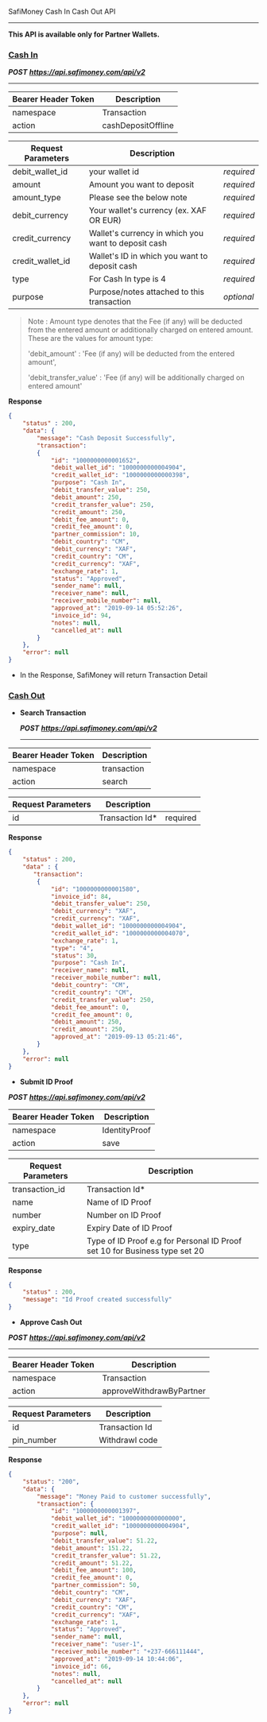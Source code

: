 SafiMoney Cash In Cash Out API

------

**This API is available only for Partner Wallets.**

### <u>**Cash In**</u>



***POST*** ***https://api.safimoney.com/api/v2***

------

| Bearer Header Token | Description        |
| ------------------- | ------------------ |
| namespace           | Transaction        |
| action              | cashDepositOffline |



| Request Parameters | Description                                         |            |
| ------------------ | --------------------------------------------------- | ---------- |
| debit_wallet_id    | your wallet id                                      | *required* |
| amount             | Amount you want to deposit                          | *required* |
| amount_type        | Please see the below note                           | *required* |
| debit_currency     | Your wallet's currency (ex. XAF OR EUR)             | *required* |
| credit_currency    | Wallet's currency in which you want to deposit cash | *required* |
| credit_wallet_id   | Wallet's ID in which you want to deposit cash       | *required* |
| type               | For Cash In type is 4                               | *required* |
| purpose            | Purpose/notes attached to this transaction          | *optional* |

> Note : Amount type denotes that the Fee (if any) will be deducted from the entered amount or additionally charged on entered amount.  
> These are the values for amount type:
>
> 'debit_amount' : 'Fee (if any) will be deducted from the entered amount',
>
> 'debit_transfer_value' : 'Fee (if any) will be additionally charged on entered amount'

**Response**

```json
{
	"status" : 200,
    "data": {
        "message": "Cash Deposit Successfully",
        "transaction": 
        {
            "id": "1000000000001652",
            "debit_wallet_id": "1000000000004904",
            "credit_wallet_id": "1000000000000398",
            "purpose": "Cash In",
            "debit_transfer_value": 250,
            "debit_amount": 250,
            "credit_transfer_value": 250,
            "credit_amount": 250,
            "debit_fee_amount": 0,
            "credit_fee_amount": 0,
            "partner_commission": 10,
            "debit_country": "CM",
            "debit_currency": "XAF",
            "credit_country": "CM",
            "credit_currency": "XAF",
            "exchange_rate": 1,
            "status": "Approved",
            "sender_name": null,
            "receiver_name": null,
            "receiver_mobile_number": null,
            "approved_at": "2019-09-14 05:52:26",
            "invoice_id": 94,
            "notes": null,
            "cancelled_at": null
        }
    },
    "error": null
}
```



- In the Response, SafiMoney will return Transaction Detail

  

### <u>Cash Out</u>



- **Search Transaction** 

  ***POST*** ***https://api.safimoney.com/api/v2***

  ------

| Bearer Header Token | Description |
| ------------------- | ----------- |
| namespace           | transaction |
| action              | search      |



| Request Parameters | Description     |          |
| ------------------ | --------------- | -------- |
| id                 | Transaction Id* | required |

[^id]: do not include SM-, transaction id are purely numerical

**Response**

```json
{
	"status" : 200,
    "data" : {
       "transaction": 
        {
            "id": "1000000000001580",
            "invoice_id": 84,
            "debit_transfer_value": 250,
            "debit_currency": "XAF",
            "credit_currency": "XAF",
            "debit_wallet_id": "1000000000004904",
            "credit_wallet_id": "1000000000004070",
            "exchange_rate": 1,
            "type": "4",
            "status": 30,
            "purpose": "Cash In",
            "receiver_name": null,
            "receiver_mobile_number": null,
            "debit_country": "CM",
            "credit_country": "CM",
            "credit_transfer_value": 250,
            "debit_fee_amount": 0,
            "credit_fee_amount": 0,
            "debit_amount": 250,
            "credit_amount": 250,
            "approved_at": "2019-09-13 05:21:46",   
        }
    },
    "error": null
}
```



- **Submit ID Proof**	    

***POST*** ***https://api.safimoney.com/api/v2***

| Bearer Header Token | Description   |
| ------------------- | ------------- |
| namespace           | IdentityProof |
| action              | save          |



| Request Parameters | Description                                                  |
| ------------------ | ------------------------------------------------------------ |
| transaction_id     | Transaction Id*                                              |
| name               | Name of ID Proof                                             |
| number             | Number on ID Proof                                           |
| expiry_date        | Expiry Date of ID Proof                                      |
| type               | Type of ID Proof e.g for Personal ID Proof set 10 for Business type set 20 |

[^transaction_id]: do not include SM-, transaction id are purely numerical

**Response**

```json
{
	"status" : 200,
    "message": "Id Proof created successfully"
}
```



- **Approve Cash Out**	    

***POST*** ***https://api.safimoney.com/api/v2***

------

| Bearer Header Token | Description              |
| ------------------- | ------------------------ |
| namespace           | Transaction              |
| action              | approveWithdrawByPartner |



| Request Parameters | Description    |
| ------------------ | -------------- |
| id                 | Transaction Id |
| pin_number         | Withdrawl code |

[^id]: do not include SM-, transaction id are purely numerical



**Response**

```json
{
    "status": "200",
    "data": {
        "message": "Money Paid to customer successfully",
        "transaction": {
            "id": "1000000000001397",
            "debit_wallet_id": "1000000000000000",
            "credit_wallet_id": "1000000000004904",
            "purpose": null,
            "debit_transfer_value": 51.22,
            "debit_amount": 151.22,
            "credit_transfer_value": 51.22,
            "credit_amount": 51.22,
            "debit_fee_amount": 100,
            "credit_fee_amount": 0,
            "partner_commission": 50,
            "debit_country": "CM",
            "debit_currency": "XAF",
            "credit_country": "CM",
            "credit_currency": "XAF",
            "exchange_rate": 1,
            "status": "Approved",
            "sender_name": null,
            "receiver_name": "user-1",
            "receiver_mobile_number": "+237-666111444",
            "approved_at": "2019-09-14 10:44:06",
            "invoice_id": 66,
            "notes": null,
            "cancelled_at": null
        }
    },
    "error": null
}
```



